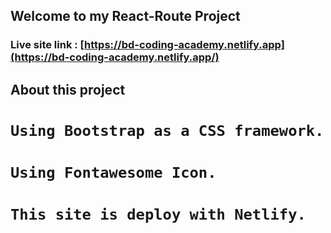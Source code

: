 ## Welcome to my React-Route Project

### Live site link : [https://bd-coding-academy.netlify.app](https://bd-coding-academy.netlify.app/)

## About this project
# `Using Bootstrap as a CSS framework.`
# `Using Fontawesome Icon.`
# `This site is deploy with Netlify.`